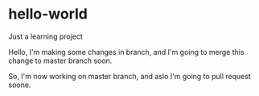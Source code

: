 # hello-world
Just a learning project

Hello, I'm making some changes in branch, and I'm going to merge this change to master branch soon.

So, I'm now working on master branch, and aslo I'm going to pull request soone.
